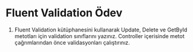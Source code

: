 # Fluent Validation Ödev
1. Fluent Validation kütüphanesini kullanarak Update, Delete ve GetById metotları için validation sınıflarını yazınız. Controller içerisinde metot çağrımlarından önce validasyonları çalıştırınız. 